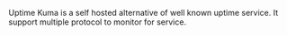 
Uptime Kuma is a self hosted alternative of well known uptime service. It support multiple protocol to monitor for service.

